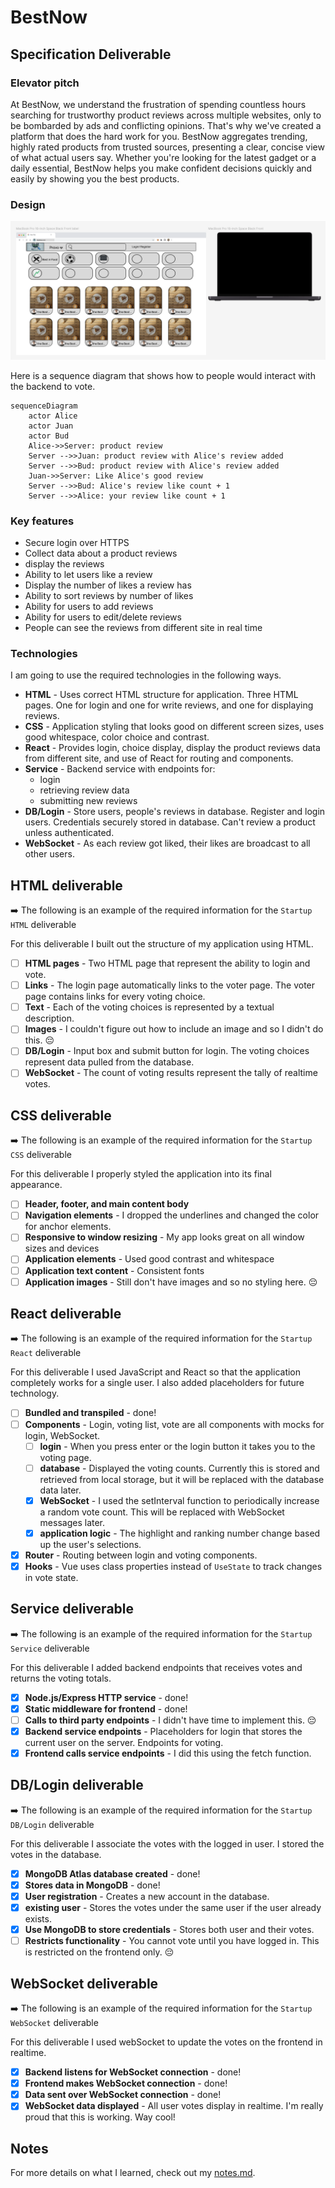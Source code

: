 # BestNow

## Specification Deliverable

### Elevator pitch

At BestNow, we understand the frustration of spending countless hours searching for trustworthy product reviews across multiple websites, only to be bombarded by ads and conflicting opinions. That's why we've created a platform that does the hard work for you. BestNow aggregates trending, highly rated products from trusted sources, presenting a clear, concise view of what actual users say. Whether you're looking for the latest gadget or a daily essential, BestNow helps you make confident decisions quickly and easily by showing you the best products.

### Design

![Mock](bestnow.png)

Here is a sequence diagram that shows how to people would interact with the backend to vote.

```mermaid
sequenceDiagram
    actor Alice
    actor Juan
    actor Bud
    Alice->>Server: product review
    Server -->>Juan: product review with Alice's review added
    Server -->>Bud: product review with Alice's review added
    Juan->>Server: Like Alice's good review
    Server -->>Bud: Alice's review like count + 1
    Server -->>Alice: your review like count + 1
```

### Key features

- Secure login over HTTPS
- Collect data about a product reviews
- display the reviews
- Ability to let users like a review
- Display the number of likes a review has
- Ability to sort reviews by number of likes
- Ability for users to add reviews
- Ability for users to edit/delete reviews
- People can see the reviews from different site in real time

### Technologies

I am going to use the required technologies in the following ways.

- **HTML** - Uses correct HTML structure for application. Three HTML pages. One for login and one for write reviews, and one for displaying reviews.
- **CSS** - Application styling that looks good on different screen sizes, uses good whitespace, color choice and contrast.
- **React** - Provides login, choice display, display the product reviews data from different site, and use of React for routing and components.
- **Service** - Backend service with endpoints for:
  - login
  - retrieving review data
  - submitting new reviews
- **DB/Login** - Store users, people's reviews in database. Register and login users. Credentials securely stored in database. Can't review a product unless authenticated.
- **WebSocket** - As each review got liked, their likes are broadcast to all other users.

## HTML deliverable

➡️ The following is an example of the required information for the `Startup HTML` deliverable

For this deliverable I built out the structure of my application using HTML.

- [ ] **HTML pages** - Two HTML page that represent the ability to login and vote.
- [ ] **Links** - The login page automatically links to the voter page. The voter page contains links for every voting choice.
- [ ] **Text** - Each of the voting choices is represented by a textual description.
- [ ] **Images** - I couldn't figure out how to include an image and so I didn't do this. 😔
- [ ] **DB/Login** - Input box and submit button for login. The voting choices represent data pulled from the database.
- [ ] **WebSocket** - The count of voting results represent the tally of realtime votes.

## CSS deliverable

➡️ The following is an example of the required information for the `Startup CSS` deliverable

For this deliverable I properly styled the application into its final appearance.

- [ ] **Header, footer, and main content body**
- [ ] **Navigation elements** - I dropped the underlines and changed the color for anchor elements.
- [ ] **Responsive to window resizing** - My app looks great on all window sizes and devices
- [ ] **Application elements** - Used good contrast and whitespace
- [ ] **Application text content** - Consistent fonts
- [ ] **Application images** - Still don't have images and so no styling here. 😔

## React deliverable

➡️ The following is an example of the required information for the `Startup React` deliverable

For this deliverable I used JavaScript and React so that the application completely works for a single user. I also added placeholders for future technology.

- [ ] **Bundled and transpiled** - done!
- [ ] **Components** - Login, voting list, vote are all components with mocks for login, WebSocket.
  - [ ] **login** - When you press enter or the login button it takes you to the voting page.
  - [ ] **database** - Displayed the voting counts. Currently this is stored and retrieved from local storage, but it will be replaced with the database data later.
  - [x] **WebSocket** - I used the setInterval function to periodically increase a random vote count. This will be replaced with WebSocket messages later.
  - [x] **application logic** - The highlight and ranking number change based up the user's selections.
- [x] **Router** - Routing between login and voting components.
- [x] **Hooks** - Vue uses class properties instead of `UseState` to track changes in vote state.

## Service deliverable

➡️ The following is an example of the required information for the `Startup Service` deliverable

For this deliverable I added backend endpoints that receives votes and returns the voting totals.

- [x] **Node.js/Express HTTP service** - done!
- [x] **Static middleware for frontend** - done!
- [ ] **Calls to third party endpoints** - I didn't have time to implement this. 😔
- [x] **Backend service endpoints** - Placeholders for login that stores the current user on the server. Endpoints for voting.
- [x] **Frontend calls service endpoints** - I did this using the fetch function.

## DB/Login deliverable

➡️ The following is an example of the required information for the `Startup DB/Login` deliverable

For this deliverable I associate the votes with the logged in user. I stored the votes in the database.

- [x] **MongoDB Atlas database created** - done!
- [x] **Stores data in MongoDB** - done!
- [x] **User registration** - Creates a new account in the database.
- [x] **existing user** - Stores the votes under the same user if the user already exists.
- [x] **Use MongoDB to store credentials** - Stores both user and their votes.
- [ ] **Restricts functionality** - You cannot vote until you have logged in. This is restricted on the frontend only. 😔

## WebSocket deliverable

➡️ The following is an example of the required information for the `Startup WebSocket` deliverable

For this deliverable I used webSocket to update the votes on the frontend in realtime.

- [x] **Backend listens for WebSocket connection** - done!
- [x] **Frontend makes WebSocket connection** - done!
- [x] **Data sent over WebSocket connection** - done!
- [x] **WebSocket data displayed** - All user votes display in realtime. I'm really proud that this is working. Way cool!

## Notes

For more details on what I learned, check out my [notes.md](./notes.md).
